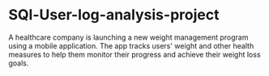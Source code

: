 # SQl-User-log-analysis-project
A healthcare company is launching a new weight management program using a mobile application. The app tracks users' weight and other health measures to help them monitor their progress and achieve their weight loss goals.
